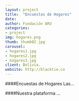 ```yaml
---
layout: project
title:  "Encuestas de Hogares"
date:   
author: Fundación ARU
categories:
- project
img: hogares.png
thumb: thumb02.jpg
carousel:
- hogares1.jpg
- hogares2.jpg
- hogares3.jpg
client: Bolivia.
website: http://blacktie.co
---
```

####Encuestas de Hogares
Las...

####Nuestra plataforma
...